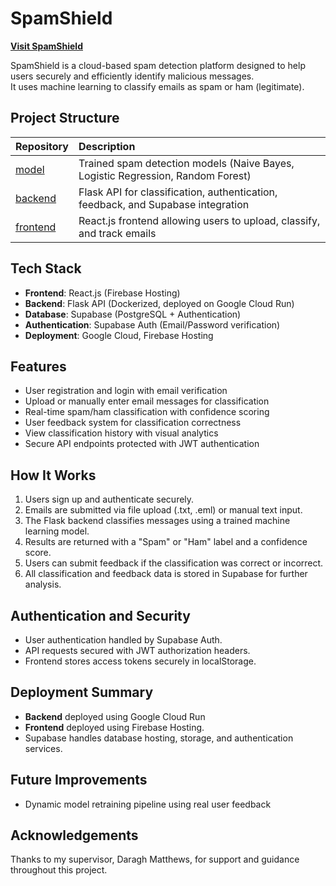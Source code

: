 # SpamShield

[**Visit SpamShield**](https://spamshield-52b58.web.app/)

SpamShield is a cloud-based spam detection platform designed to help users securely and efficiently identify malicious messages.  
It uses machine learning to classify emails as spam or ham (legitimate). 

## Project Structure

| Repository | Description |
|:---|:---|
| [model](https://github.com/g00405662FYP/SpamShield-Model) | Trained spam detection models (Naive Bayes, Logistic Regression, Random Forest) |
| [backend](https://github.com/g00405662FYP/SpamShield-Backend) | Flask API for classification, authentication, feedback, and Supabase integration |
| [frontend](https://github.com/g00405662FYP/SpamShield-Frontend) | React.js frontend allowing users to upload, classify, and track emails |


## Tech Stack

- **Frontend**: React.js (Firebase Hosting)
- **Backend**: Flask API (Dockerized, deployed on Google Cloud Run)
- **Database**: Supabase (PostgreSQL + Authentication)
- **Authentication**: Supabase Auth (Email/Password verification)
- **Deployment**: Google Cloud, Firebase Hosting


## Features

- User registration and login with email verification
- Upload or manually enter email messages for classification
- Real-time spam/ham classification with confidence scoring
- User feedback system for classification correctness
- View classification history with visual analytics
- Secure API endpoints protected with JWT authentication

## How It Works

1. Users sign up and authenticate securely.
2. Emails are submitted via file upload (.txt, .eml) or manual text input.
3. The Flask backend classifies messages using a trained machine learning model.
4. Results are returned with a "Spam" or "Ham" label and a confidence score.
5. Users can submit feedback if the classification was correct or incorrect.
6. All classification and feedback data is stored in Supabase for further analysis.


## Authentication and Security

- User authentication handled by Supabase Auth.
- API requests secured with JWT authorization headers.
- Frontend stores access tokens securely in localStorage.


## Deployment Summary

- **Backend** deployed using Google Cloud Run
- **Frontend** deployed using Firebase Hosting.
- Supabase handles database hosting, storage, and authentication services.


## Future Improvements

- Dynamic model retraining pipeline using real user feedback


## Acknowledgements

Thanks to my supervisor, Daragh Matthews, for support and guidance throughout this project.
